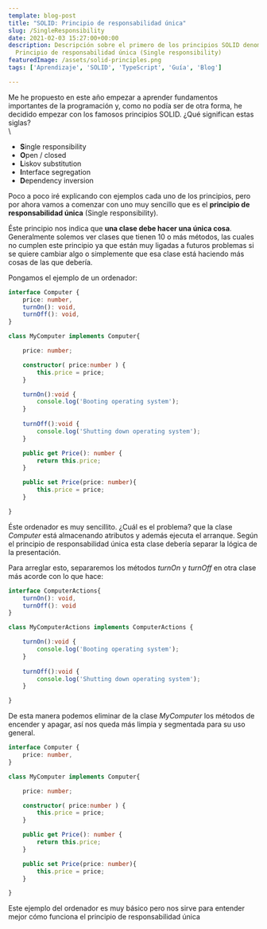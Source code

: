 ```yaml
---
template: blog-post
title: "SOLID: Principio de responsabilidad única"
slug: /SingleResponsibility
date: 2021-02-03 15:27:00+00:00
description: Descripción sobre el primero de los principios SOLID denominado
  Principio de responsabilidad única (Single responsibility)
featuredImage: /assets/solid-principles.png
tags: ['Aprendizaje', 'SOLID', 'TypeScript', 'Guía', 'Blog']

---
```

Me he propuesto en este año empezar a aprender fundamentos importantes de la programación y, como no podía ser de otra forma, he decidido empezar con los famosos principios SOLID. ¿Qué significan estas siglas?\
\

* **S**ingle responsibility  
* **O**pen / closed
* **L**iskov substitution
* **I**nterface segregation
* **D**ependency inversion

Poco a poco iré explicando con ejemplos cada uno de los principios, pero por ahora vamos a comenzar con uno muy sencillo que es el **principio de responsabilidad única** (Single responsibility).

Éste principio nos indica que **una clase debe hacer una única cosa**. Generalmente solemos ver clases que tienen 10 o más métodos, las cuales no cumplen este principio ya que están muy ligadas a futuros problemas si se quiere cambiar algo o simplemente que esa clase está haciendo más cosas de las que debería. 

Pongamos el ejemplo de un ordenador: 

```typescript
interface Computer {
    price: number,
    turnOn(): void,
    turnOff(): void,
}

class MyComputer implements Computer{

    price: number;

    constructor( price:number ) {
        this.price = price;
    }

    turnOn():void {
        console.log('Booting operating system');
    }
  
    turnOff():void {
        console.log('Shutting down operating system');
    }

    public get Price(): number {
        return this.price;
    }

    public set Price(price: number){
        this.price = price;
    }

}
```

Éste ordenador es muy sencillito. ¿Cuál es el problema? que la clase *Computer* está almacenando atributos y además ejecuta el arranque. Según el principio de responsabilidad única esta clase debería separar la lógica de la presentación. 

Para arreglar esto, separaremos los métodos *turnOn* y *turnOff* en otra clase más acorde con lo que hace: 

```typescript
interface ComputerActions{
    turnOn(): void,
    turnOff(): void
}

class MyComputerActions implements ComputerActions {

    turnOn():void {
        console.log('Booting operating system');
    }
  
    turnOff():void {
        console.log('Shutting down operating system');
    }

}
```

De esta manera podemos eliminar de la clase *MyComputer* los métodos de encender y apagar, así nos queda más limpia y segmentada para su uso general. 

```typescript
interface Computer {
    price: number,
}

class MyComputer implements Computer{

    price: number;

    constructor( price:number ) {
        this.price = price;
    }

    public get Price(): number {
        return this.price;
    }

    public set Price(price: number){
        this.price = price;
    }

}
```

Este ejemplo del ordenador es muy básico pero nos sirve para entender mejor cómo funciona el principio de responsabilidad única